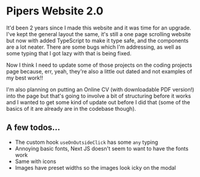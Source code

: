 # Pipers Website 2.0

It'd been 2 years since I made this website and it was time for an upgrade. I've kept the general layout the same, it's still a one page scrolling website but now with added TypeScript to make it type safe, and the components are a lot neater. There are some bugs which I'm addressing, as well as some typing that I got lazy with that is being fixed.

Now I think I need to update some of those projects on the coding projects page because, err, yeah, they're also a little out dated and not examples of my best work!!

I'm also planning on putting an Online CV (with downloadable PDF version!) into the page but that's going to involve a bit of structuring before it works and I wanted to get some kind of update out before I did that (some of the basics of it are already are in the codebase though).

## A few todos...
* The custom hook `useOnOutsideClick` has some `any` typing
* Annoying basic fonts, Next JS doesn't seem to want to have the fonts work
* Same with icons
* Images have preset widths so the images look icky on the modal